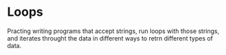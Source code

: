 Loops
=====

Practing writing programs that accept strings, run loops with those strings, and iterates throught the data in different ways to retrn different types of data.